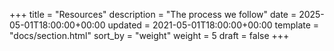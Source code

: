 +++
title = "Resources"
description = "The process we follow"
date = 2025-05-01T18:00:00+00:00
updated = 2021-05-01T18:00:00+00:00
template = "docs/section.html"
sort_by = "weight"
weight = 5
draft = false
+++
